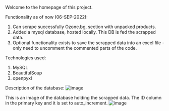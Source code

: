 Welcome to the homepage of this project.

Functionality as of now (06-SEP-2022):
1. Can scrape successfully Ozone.bg, section with unpacked products.
2. Added a mysql database, hosted locally. This DB is fed the scrapped data.
3. Optional functionality exists to save the scrapped data into an excel file - only need to uncomment the commented parts of the code.

Technologies used:
1. MySQL
2. BeautifulSoup
3. openpyxl



Description of the database:
![image](https://user-images.githubusercontent.com/96660814/188721315-092f8cb5-7ecb-438b-9681-5112df036659.png)



This is an image of the database holding the scrapped data. The ID column in the primary key and it is set to auto_increment.
![image](https://user-images.githubusercontent.com/96660814/188720847-291856f3-dc18-44ff-a816-092eb618c644.png)


